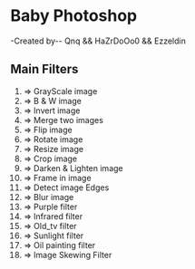 # Baby Photoshop
-Created by--
Qnq && HaZrDoOo0 && Ezzeldin

## Main Filters
1) => GrayScale image
2) => B & W image
3) => Invert image
4) => Merge two images
5) => Flip image
6) => Rotate image
7) => Resize image
8) => Crop image
9) => Darken & Lighten image
10) => Frame in image
11) => Detect image Edges
12) => Blur image
13) => Purple filter
14) => Infrared filter
15) => Old_tv filter
16) => Sunlight filter
17) => Oil painting filter
18) => Image Skewing Filter
